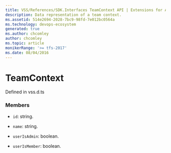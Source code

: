 ```yaml
---
title: VSS/References/SDK.Interfaces TeamContext API | Extensions for Azure DevOps Services
description: Data representation of a team context.
ms.assetid: 514e2694-2028-7bc9-98fd-7e012bc0564a
ms.technology: devops-ecosystem
generated: true
ms.author: chcomley
author: chcomley
ms.topic: article
monikerRange: '>= tfs-2017'
ms.date: 08/04/2016
---
```


# TeamContext

Defined in vss.d.ts

### Members

* `id`: string.

* `name`: string.

* `userIsAdmin`: boolean.

* `userIsMember`: boolean.
